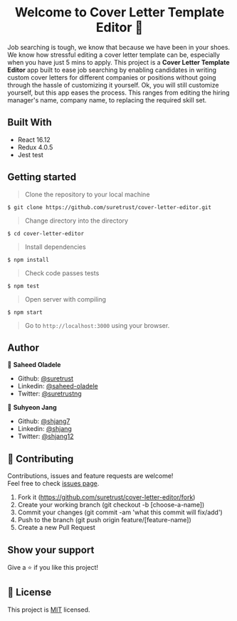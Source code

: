 <h1 align="center">Welcome to Cover Letter Template Editor 👋</h1>

Job searching is tough, we know that because we have been in your shoes. We know how stressful editing a cover letter template can be, especially when you have just 5 mins to apply. This project is a **Cover Letter Template Editor** app built to ease job searching by enabling candidates in writing custom cover letters for different companies or positions without going through the hassle of customizing it yourself. Ok, you will still customize yourself, but this app eases the process. This ranges from editing the hiring manager's name, company name, to replacing the required skill set.

## Built With

- React 16.12
- Redux 4.0.5
- Jest test

## Getting started

> Clone the repository to your local machine

```
$ git clone https://github.com/suretrust/cover-letter-editor.git
```

> Change directory into the directory

```
$ cd cover-letter-editor
```

> Install dependencies

```
$ npm install
```

> Check code passes tests

```
$ npm test
```

> Open server with compiling

```
$ npm start
```

> Go to `http://localhost:3000` using your browser.

## Author

👤 **Saheed Oladele**

- Github: [@suretrust](https://github.com/suretrust)
- Linkedin: [@saheed-oladele](https://www.linkedin.com/in/saheed-oladele/)
- Twitter: [@suretrustng](https://twitter.com/suretrustng)


👤 **Suhyeon Jang**

- Github: [@shjang7](https://github.com/shjang7)
- Linkedin: [@shjang](https://www.linkedin.com/in/shjang/)
- Twitter: [@shjang12](https://twitter.com/shjang12)

## 🤝 Contributing

Contributions, issues and feature requests are welcome!<br />Feel free to check [issues page](https://github.com/suretrust/cover-letter-editor/issues).

1. Fork it (https://github.com/suretrust/cover-letter-editor/fork)
2. Create your working branch (git checkout -b [choose-a-name])
3. Commit your changes (git commit -am 'what this commit will fix/add')
4. Push to the branch (git push origin feature/[feature-name])
5. Create a new Pull Request

## Show your support

Give a ⭐️ if you like this project!

## 📝 License

This project is [MIT](https://github.com/suretrust/cover-letter-editor/blob/master/LICENSE) licensed.

